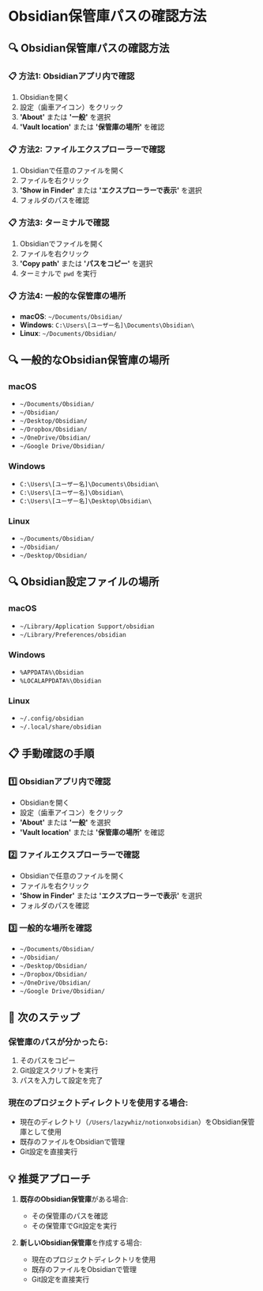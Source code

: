 # Obsidian保管庫パスの確認方法

## 🔍 Obsidian保管庫パスの確認方法

### 📋 方法1: Obsidianアプリ内で確認
1. Obsidianを開く
2. 設定（歯車アイコン）をクリック
3. **'About'** または **'一般'** を選択
4. **'Vault location'** または **'保管庫の場所'** を確認

### 📋 方法2: ファイルエクスプローラーで確認
1. Obsidianで任意のファイルを開く
2. ファイルを右クリック
3. **'Show in Finder'** または **'エクスプローラーで表示'** を選択
4. フォルダのパスを確認

### 📋 方法3: ターミナルで確認
1. Obsidianでファイルを開く
2. ファイルを右クリック
3. **'Copy path'** または **'パスをコピー'** を選択
4. ターミナルで `pwd` を実行

### 📋 方法4: 一般的な保管庫の場所
- **macOS**: `~/Documents/Obsidian/`
- **Windows**: `C:\Users\[ユーザー名]\Documents\Obsidian\`
- **Linux**: `~/Documents/Obsidian/`

## 🔍 一般的なObsidian保管庫の場所

### macOS
- `~/Documents/Obsidian/`
- `~/Obsidian/`
- `~/Desktop/Obsidian/`
- `~/Dropbox/Obsidian/`
- `~/OneDrive/Obsidian/`
- `~/Google Drive/Obsidian/`

### Windows
- `C:\Users\[ユーザー名]\Documents\Obsidian\`
- `C:\Users\[ユーザー名]\Obsidian\`
- `C:\Users\[ユーザー名]\Desktop\Obsidian\`

### Linux
- `~/Documents/Obsidian/`
- `~/Obsidian/`
- `~/Desktop/Obsidian/`

## 🔍 Obsidian設定ファイルの場所

### macOS
- `~/Library/Application Support/obsidian`
- `~/Library/Preferences/obsidian`

### Windows
- `%APPDATA%\Obsidian`
- `%LOCALAPPDATA%\Obsidian`

### Linux
- `~/.config/obsidian`
- `~/.local/share/obsidian`

## 📋 手動確認の手順

### 1️⃣ Obsidianアプリ内で確認
- Obsidianを開く
- 設定（歯車アイコン）をクリック
- **'About'** または **'一般'** を選択
- **'Vault location'** または **'保管庫の場所'** を確認

### 2️⃣ ファイルエクスプローラーで確認
- Obsidianで任意のファイルを開く
- ファイルを右クリック
- **'Show in Finder'** または **'エクスプローラーで表示'** を選択
- フォルダのパスを確認

### 3️⃣ 一般的な場所を確認
- `~/Documents/Obsidian/`
- `~/Obsidian/`
- `~/Desktop/Obsidian/`
- `~/Dropbox/Obsidian/`
- `~/OneDrive/Obsidian/`
- `~/Google Drive/Obsidian/`

## 🎯 次のステップ

### 保管庫のパスが分かったら:
1. そのパスをコピー
2. Git設定スクリプトを実行
3. パスを入力して設定を完了

### 現在のプロジェクトディレクトリを使用する場合:
- 現在のディレクトリ（`/Users/lazywhiz/notionxobsidian`）をObsidian保管庫として使用
- 既存のファイルをObsidianで管理
- Git設定を直接実行

## 💡 推奨アプローチ

1. **既存のObsidian保管庫**がある場合:
   - その保管庫のパスを確認
   - その保管庫でGit設定を実行

2. **新しいObsidian保管庫**を作成する場合:
   - 現在のプロジェクトディレクトリを使用
   - 既存のファイルをObsidianで管理
   - Git設定を直接実行
